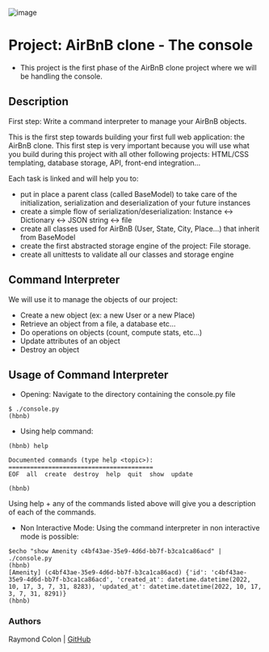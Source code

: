 ![image](https://user-images.githubusercontent.com/104580766/196107893-99867696-ebc0-490e-88d4-bd159ceb841f.png)

# Project: AirBnB clone - The console

- This project is the first phase of the AirBnB clone project where we will be handling the console.

## Description

First step: Write a command interpreter to manage your AirBnB objects.

This is the first step towards building your first full web application: the AirBnB clone. This first step is very important because you will use what you build during this project with all other following projects: HTML/CSS templating, database storage, API, front-end integration…

Each task is linked and will help you to:

- put in place a parent class (called BaseModel) to take care of the initialization, serialization and deserialization of your future instances
- create a simple flow of serialization/deserialization: Instance <-> Dictionary <-> JSON string <-> file
- create all classes used for AirBnB (User, State, City, Place…) that inherit from BaseModel
- create the first abstracted storage engine of the project: File storage.
- create all unittests to validate all our classes and storage engine

## Command Interpreter
We will use it to manage the objects of our project:

- Create a new object (ex: a new User or a new Place)
- Retrieve an object from a file, a database etc…
- Do operations on objects (count, compute stats, etc…)
- Update attributes of an object
- Destroy an object



## Usage of Command Interpreter
- Opening: Navigate to the directory containing the console.py file
```
$ ./console.py
(hbnb) 
```

- Using help command:
```
(hbnb) help

Documented commands (type help <topic>):
========================================
EOF  all  create  destroy  help  quit  show  update

(hbnb) 
```
Using help + any of the commands listed above will give you a description of each of the commands.

- Non Interactive Mode: Using the command interpreter in non interactive mode is possible:
```
$echo "show Amenity c4bf43ae-35e9-4d6d-bb7f-b3ca1ca86acd" | ./console.py
(hbnb)
[Amenity] (c4bf43ae-35e9-4d6d-bb7f-b3ca1ca86acd) {'id': 'c4bf43ae-35e9-4d6d-bb7f-b3ca1ca86acd', 'created_at': datetime.datetime(2022, 10, 17, 3, 7, 31, 8283), 'updated_at': datetime.datetime(2022, 10, 17, 3, 7, 31, 8291)}
(hbnb)
```


### Authors

Raymond Colon | [GitHub](https://github.com/raycast5)

